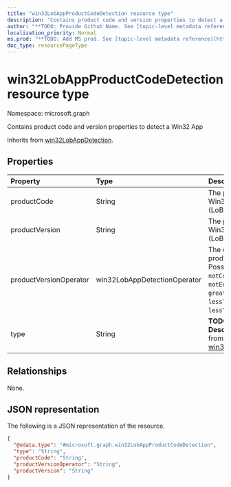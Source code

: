 ```yaml
---
title: "win32LobAppProductCodeDetection resource type"
description: "Contains product code and version properties to detect a Win32 App"
author: "**TODO: Provide Github Name. See [topic-level metadata reference](https://msgo.azurewebsites.net/add/document/guidelines/metadata.html#topic-level-metadata)**"
localization_priority: Normal
ms.prod: "**TODO: Add MS prod. See [topic-level metadata reference](https://msgo.azurewebsites.net/add/document/guidelines/metadata.html#topic-level-metadata)**"
doc_type: resourcePageType
---
```


# win32LobAppProductCodeDetection resource type

Namespace: microsoft.graph

Contains product code and version properties to detect a Win32 App


Inherits from [win32LobAppDetection](../resources/win32lobappdetection.md).

## Properties
|Property|Type|Description|
|:---|:---|:---|
|productCode|String|The product code of Win32 Line of Business (LoB) app.|
|productVersion|String|The product version of Win32 Line of Business (LoB) app.|
|productVersionOperator|win32LobAppDetectionOperator|The operator to detect product version. Possible values are: `notConfigured`, `equal`, `notEqual`, `greaterThan`, `greaterThanOrEqual`, `lessThan`, `lessThanOrEqual`.|
|type|String|**TODO: Add Description** Inherited from [win32LobAppDetection](../resources/win32lobappdetection.md)|

## Relationships
None.

## JSON representation
The following is a JSON representation of the resource.
<!-- {
  "blockType": "resource",
  "@odata.type": "microsoft.graph.win32LobAppProductCodeDetection"
}
-->
``` json
{
  "@odata.type": "#microsoft.graph.win32LobAppProductCodeDetection",
  "type": "String",
  "productCode": "String",
  "productVersionOperator": "String",
  "productVersion": "String"
}
```

